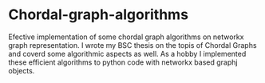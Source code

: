 # Chordal-graph-algorithms
Efective implementation of some chordal graph algorithms on networkx graph representation.
I wrote my BSC thesis on the topis of Chordal Graphs and coverd some algorithmic aspects as well. 
As a hobby I implemented these efficient algorithms to python code with networkx based graphj objects.
